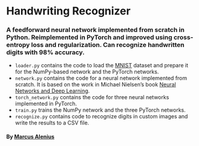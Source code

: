 # Handwriting Recognizer

### A feedforward neural network implemented from scratch in Python. Reimplemented in PyTorch and improved using cross-entropy loss and regularization. Can recognize handwritten digits with 98% accuracy.

* `loader.py` contains the code to load the [MNIST](http://yann.lecun.com/exdb/mnist/) dataset and prepare it for the NumPy-based network and the PyTorch networks.
* `network.py` contains the code for a neural network implemented from scratch. It is based on the work in Michael Nielsen’s book [Neural Networks and Deep Learning](http://neuralnetworksanddeeplearning.com).
* `torch_network.py` contains the code for three neural networks implemented in PyTorch.
* `train.py` trains the NumPy network and the three PyTorch networks.
* `recognize.py` contains code to recognize digits in custom images and write the results to a CSV file.

#### By [Marcus Alenius](https://www.linkedin.com/in/marcusalenius/)